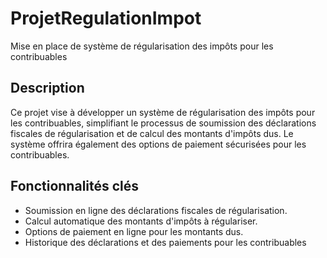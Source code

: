 # ProjetRegulationImpot
Mise en place de système de régularisation des impôts pour les contribuables

## Description

Ce projet vise à développer un système de régularisation des impôts pour les contribuables, simplifiant le processus de soumission des déclarations fiscales de régularisation et de calcul des montants d'impôts dus. Le système offrira également des options de paiement sécurisées pour les contribuables.
## Fonctionnalités clés

- Soumission en ligne des déclarations fiscales de régularisation.
- Calcul automatique des montants d'impôts à régulariser.
- Options de paiement en ligne pour les montants dus.
- Historique des déclarations et des paiements pour les contribuables
